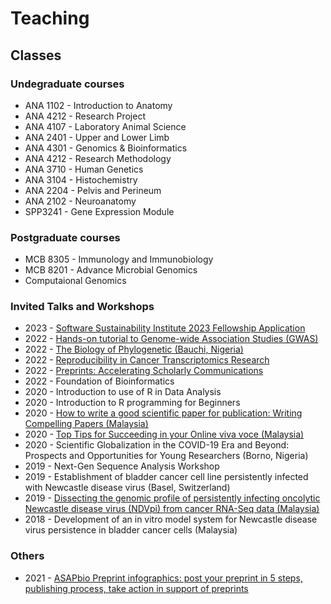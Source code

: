 # Teaching


## Classes
### Undegraduate courses
- ANA 1102 - Introduction to Anatomy
- ANA 4212 - Research Project
- ANA 4107 - Laboratory Animal Science 
- ANA 2401 - Upper and Lower Limb 
- ANA 4301 - Genomics & Bioinformatics 
- ANA 4212 - Research Methodology
- ANA 3710 - Human Genetics
- ANA 3104 - Histochemistry
- ANA 2204 - Pelvis and Perineum 
- ANA 2102 - Neuroanatomy
- SPP3241 - Gene Expression Module

### Postgraduate courses
- MCB 8305 - Immunology and Immunobiology
- MCB 8201 - Advance Microbial Genomics
- Computaional Genomics 

### Invited Talks and Workshops 

- 2023 - [Software Sustainability Institute 2023 Fellowship Application](https://zenodo.org/record/7140748)
- 2022 - [Hands-on tutorial to Genome-wide Association Studies (GWAS)](class/GWAS/index.md)
- 2022 - [The Biology of Phylogenetic (Bauchi, Nigeria)](https://zenodo.org/record/7064889)
- 2022 - [Reproducibility in Cancer Transcriptomics Research](https://zenodo.org/record/7144016)
- 2022 - [Preprints: Accelerating Scholarly Communications](https://zenodo.org/record/6864062)
- 2022 - Foundation of Bioinformatics 
- 2020 - Introduction to use of R in Data Analysis
- 2020 - Introduction to R programming for Beginners
- 2020 - [How to write a good scientific paper for publication: Writing Compelling Papers (Malaysia)](https://zenodo.org/record/3975276)
- 2020 - [Top Tips for Succeeding in your Online viva voce (Malaysia)](https://zenodo.org/record/3975264)
- 2020 - Scientific Globalization in the COVID-19 Era and Beyond: Prospects and Opportunities for Young Researchers (Borno, Nigeria)
- 2019 - Next-Gen Sequence Analysis Workshop
- 2019 - Establishment of bladder cancer cell line persistently infected with Newcastle disease virus (Basel, Switzerland)
- 2019 - [Dissecting the genomic profile of persistently infecting oncolytic Newcastle disease virus (NDVpi) from cancer RNA-Seq data (Malaysia)](https://zenodo.org/record/5565479)
- 2018 - Development of an in vitro model system for Newcastle disease virus persistence in bladder cancer cells (Malaysia)

### Others

- 2021 - [ASAPbio Preprint infographics: post your preprint in 5 steps, publishing process, take action in support of preprints](https://zenodo.org/record/5724096)
